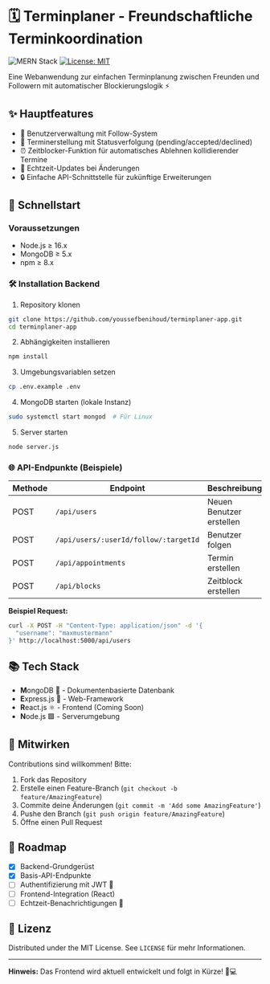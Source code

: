 # 🗓️ Terminplaner - Freundschaftliche Terminkoordination

![MERN Stack](https://img.shields.io/badge/MERN-Full%20Stack-blue)
[![License: MIT](https://img.shields.io/badge/License-MIT-green.svg)](https://opensource.org/licenses/MIT)

Eine Webanwendung zur einfachen Terminplanung zwischen Freunden und Followern mit automatischer Blockierungslogik ⚡

## ✨ Hauptfeatures
- 👥 Benutzerverwaltung mit Follow-System
- 📅 Terminerstellung mit Statusverfolgung (pending/accepted/declined)
- ⏰ Zeitblocker-Funktion für automatisches Ablehnen kollidierender Termine
- 🔄 Echtzeit-Updates bei Änderungen
- 🔒 Einfache API-Schnittstelle für zukünftige Erweiterungen

## 🚀 Schnellstart

### Voraussetzungen
- Node.js ≥ 16.x
- MongoDB ≥ 5.x
- npm ≥ 8.x

### 🛠️ Installation Backend

1. Repository klonen
```bash
git clone https://github.com/youssefbenihoud/terminplaner-app.git
cd terminplaner-app
```

2. Abhängigkeiten installieren
```bash
npm install
```

3. Umgebungsvariablen setzen
```bash
cp .env.example .env
```

4. MongoDB starten (lokale Instanz)
```bash
sudo systemctl start mongod  # Für Linux
```

5. Server starten
```bash
node server.js
```

### 🌐 API-Endpunkte (Beispiele)

| Methode | Endpoint                      | Beschreibung               |
|---------|-------------------------------|---------------------------|
| POST    | `/api/users`                  | Neuen Benutzer erstellen   |
| POST    | `/api/users/:userId/follow/:targetId` | Benutzer folgen |
| POST    | `/api/appointments`           | Termin erstellen           |
| POST    | `/api/blocks`                 | Zeitblock erstellen        |

**Beispiel Request:**
```bash
curl -X POST -H "Content-Type: application/json" -d '{
  "username": "maxmustermann"
}' http://localhost:5000/api/users
```

## 📚 Tech Stack
- **M**ongoDB 🍃 - Dokumentenbasierte Datenbank
- **E**xpress.js 🚆 - Web-Framework
- **R**eact.js ⚛️ - Frontend (Coming Soon)
- **N**ode.js 🟩 - Serverumgebung

## 🤝 Mitwirken
Contributions sind willkommen! Bitte:
1. Fork das Repository
2. Erstelle einen Feature-Branch (`git checkout -b feature/AmazingFeature`)
3. Commite deine Änderungen (`git commit -m 'Add some AmazingFeature'`)
4. Pushe den Branch (`git push origin feature/AmazingFeature`)
5. Öffne einen Pull Request

## 📝 Roadmap
- [x] Backend-Grundgerüst
- [x] Basis-API-Endpunkte
- [ ] Authentifizierung mit JWT 🔑
- [ ] Frontend-Integration (React)
- [ ] Echtzeit-Benachrichtigungen 🔔

## 📄 Lizenz
Distributed under the MIT License. See `LICENSE` für mehr Informationen.

---

**Hinweis:** Das Frontend wird aktuell entwickelt und folgt in Kürze! 👨💻